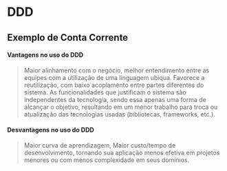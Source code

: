 # DDD 
## Exemplo de Conta Corrente 

#### Vantagens no uso do DDD 
> Maior alinhamento com o negócio, melhor entendimento 
> entre as equipes com a utilização de uma linguagem ubíqua. 
> Favorece a reutilização, com baixo acoplamento entre 
> partes diferentes do sistema. As funcionalidades que 
> justificam o sistema são independentes da tecnologia, 
> sendo essa apenas uma forma de alcançar o objetivo, 
> resultando em um menor trabalho para troca ou atualização 
> das tecnologias usadas (bibliotecas, frameworks, etc.). 

#### Desvantagens no uso do DDD 
> Maior curva de aprendizagem, Maior custo/tempo de desenvolvimento, 
> tornando sua aplicação menos efetiva em projetos menores ou com 
> menos complexidade em seus domínios.